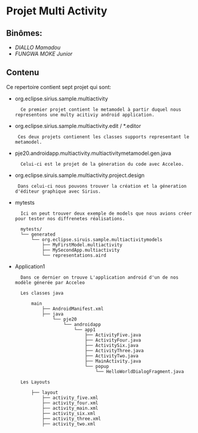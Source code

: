 # Projet Multi Activity

## Binômes:

- *DIALLO Mamadou*
- *FUNGWA MOKE Junior*

## Contenu

Ce repertoire contient sept projet qui sont:

- org.eclipse.sirius.sample.multiactivity

		Ce premier projet contient le metamodel à partir duquel nous representons une multy acitiviy android application.
		
-  org.eclipse.sirius.sample.multiactivity.edit / *.editor

		Ces deux projets contienent les classes supports representant le metamodel.

- pje20.androidapp.multiactivity.multiactivitymetamodel.gen.java

		Celui-ci est le projet de la géneration du code avec Acceleo.
		
-  org.eclipse.siruis.sample.multiactivity.project.design

		Dans celui-ci nous pouvons trouver la création et la géneration d'éditeur graphique avec Sirius.

- mytests

		Ici on peut trouver deux exemple de models que nous avions créer pour tester nos diffrenetes réalisations.
		
		mytests/
		└── generated
		    └── org.eclipse.siruis.sample.multiactivitymodels
		        ├── MyFirstModel.multiactivity
		        ├── MySecondApp.multiactivity
		        └── representations.aird
		
- Application1

		Dans ce dernier on trouve L'application android d'un de nos modèle génerée par Acceleo
		
		Les classes java
		
			main
				├── AndroidManifest.xml
				├── java
				    └── pje20
				        └── androidapp
				            └── app1
				                ├── ActivityFive.java
				                ├── ActivityFour.java
				                ├── ActivitySix.java
				                ├── ActivityThree.java
				                ├── ActivityTwo.java
				                ├── MainActivity.java
				                └── popup
				                    └── HelloWorldDialogFragment.java
				
		Les Layouts
		
			├── layout
			    ├── activity_five.xml
			    ├── activity_four.xml
			    ├── activity_main.xml
			    ├── activity_six.xml
			    ├── activity_three.xml
			    ├── activity_two.xml
			
		
			
			